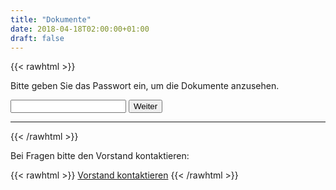 ```yaml
---
title: "Dokumente"
date: 2018-04-18T02:00:00+01:00
draft: false
---
```

{{< rawhtml >}}
    <p>
        Bitte geben Sie das Passwort ein, um die Dokumente anzusehen.
    </p>
    <p>
        <form id="docform">
            <input name="docpw" id="docpw" type="text" required>
            <button type="submit" class="button">Weiter</button>
        </form>
    </p>
    <div class="documents" id="docwrap"></div>
    <hr>
{{< /rawhtml >}}

Bei Fragen bitte den Vorstand kontaktieren:

{{< rawhtml >}}
    <a href="/contact/" class="button">Vorstand kontaktieren</a>
{{< /rawhtml >}}

